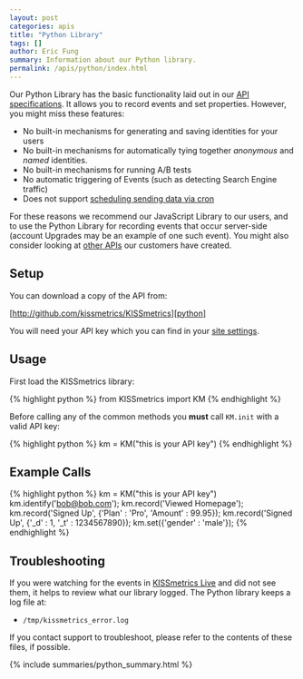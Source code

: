 ```yaml
---
layout: post
categories: apis
title: "Python Library"
tags: []
author: Eric Fung
summary: Information about our Python library.
permalink: /apis/python/index.html
---
```

Our Python Library has the basic functionality laid out in our [API specifications][specs]. It allows you to record events and set properties. However, you might miss these features:

* No built-in mechanisms for generating and saving identities for your users
* No built-in mechanisms for automatically tying together *anonymous* and *named* identities.
* No built-in mechanisms for running A/B tests
* No automatic triggering of Events (such as detecting Search Engine traffic)
* Does not support [scheduling sending data via cron][cron]

For these reasons we recommend our JavaScript Library to our users, and to use the Python Library for recording events that occur server-side (account Upgrades may be an example of one such event). You might also consider looking at [other APIs][other] our customers have created.

## Setup

You can download a copy of the API from:

[http://github.com/kissmetrics/KISSmetrics][python]

You will need your API key which you can find in your [site settings][site-settings].

## Usage

First load the KISSmetrics library:

{% highlight python %}
from KISSmetrics import KM
{% endhighlight %}

Before calling any of the common methods you **must** call `KM.init` with a valid API key:

{% highlight python %}
km = KM("this is your API key")
{% endhighlight %}

## Example Calls

{% highlight python %}
km = KM("this is your API key")
km.identify('bob@bob.com');
km.record('Viewed Homepage');
km.record('Signed Up', {'Plan' : 'Pro', 'Amount' : 99.95});
km.record('Signed Up', {'_d' : 1, '_t' : 1234567890});
km.set({'gender' : 'male'});
{% endhighlight %}

## Troubleshooting

If you were watching for the events in [KISSmetrics Live][live] and did not see them, it helps to review what our library logged. The Python library keeps a log file at:

* `/tmp/kissmetrics_error.log`

If you contact support to troubleshoot, please refer to the contents of these files, if possible.

{% include summaries/python_summary.html %}

[specs]: /apis/specifications
[identity]: /getting-started/understanding-identities
[other]: /apis/other
[cron]: /apis/cron
[site-settings]:https://app.kissmetrics.com/settings
[python]: http://github.com/kissmetrics/KISSmetrics
[live]: /tools/live
